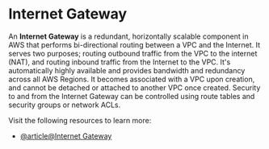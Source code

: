 # Internet Gateway

An **Internet Gateway** is a redundant, horizontally scalable component in AWS that performs bi-directional routing between a VPC and the Internet. It serves two purposes; routing outbound traffic from the VPC to the internet (NAT), and routing inbound traffic from the Internet to the VPC. It's automatically highly available and provides bandwidth and redundancy across all AWS Regions. It becomes associated with a VPC upon creation, and cannot be detached or attached to another VPC once created. Security to and from the Internet Gateway can be controlled using route tables and security groups or network ACLs.

Visit the following resources to learn more:

- [@article@Internet Gateway](https://www.cisco.com/c/en/us/products/routers/what-is-a-network-gateway.html)
